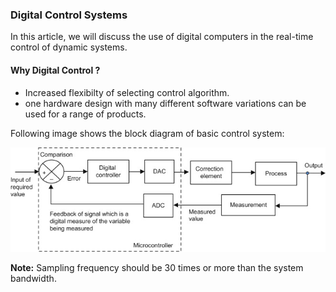 ### Digital Control Systems


In this article, we will discuss the use of digital computers in the real-time control of dynamic systems.  
#### Why Digital Control ?   
- Increased flexibilty of selecting control algorithm.   
- one hardware design with many different software variations can be used for a range of products.   

Following image shows the block diagram of basic control system: 

![Block Diagram of Digital Control System](/images/DC.jpg)

<!---
<p align="center">
  <img src="/images/DC.jpg">
</p>
--->

<!---
<p align="center">
  <img width="460" height="300" src="http://www.fillmurray.com/460/300">
</p> 
--->

**Note:** Sampling frequency should be 30 times or more than the system bandwidth.
